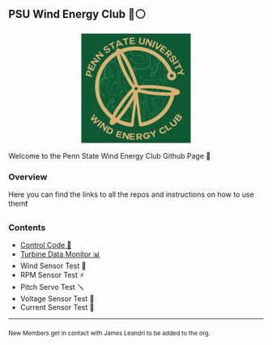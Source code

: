 ## PSU Wind Energy Club 🔵⚪️

<p align="center">
  <img src="https://github.com/PSU-CWC/.github/blob/main/WEC_Electronics_Team.jpeg?raw=true" />
</p>

Welcome to the Penn State Wind Energy Club Github Page 🦁

### Overview
Here you can find the links to all the repos and instructions on how to use them❗️

### Contents
* [Control Code 🧠](https://github.com/PSU-CWC/Control) 
* [Turbine Data Monitor 📊](https://github.com/PSU-CWC/Turbine-Data-Monitor)
* Wind Sensor Test 💨
* RPM Sensor Test ⚡️
* Pitch Servo Test 🪛
* Voltage Sensor Test 🔌
* Current Sensor Test 🔋
  
---

<sub>New Members get in contact with James Leandri to be added to the org.</sub>